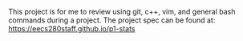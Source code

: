 This project is for me to review using git, c++, vim, and general bash commands during a project.
The project spec can be found at: https://eecs280staff.github.io/p1-stats
